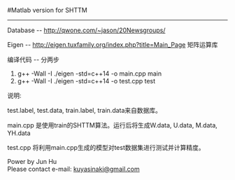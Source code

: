 #Matlab version for SHTTM

---

Database -- http://qwone.com/~jason/20Newsgroups/

Eigen -- http://eigen.tuxfamily.org/index.php?title=Main_Page  矩阵运算库

编译代码 -- 分两步

1. g++ -Wall -I ./eigen -std=c++14 -o main.cpp main
2. g++ -Wall -I ./eigen -std=c++14 -o test.cpp test

说明:

test.label, test.data, train.label, train.data来自数据库。

main.cpp 是使用train的SHTTM算法。运行后将生成W.data, U.data, M.data, YH.data

test.cpp 将利用main.cpp生成的模型对test数据集进行测试并计算精度。

Power by Jun Hu<br/>
Please contact e-mail: kuyasinaki@gmail.com

